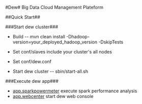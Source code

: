 #Dew#
Big Data Cloud Management Plateform

##Quick Start##

###Start dew cluster###
- Build
-- mvn clean install -Dhadoop-version=your_deployed_hadoop_version -DskipTests

- Set conf/slaves include your cluster's all nodes
- Set conf/dew.conf

- Start dew cluster
-- sbin/start-all.sh

###Execute dew app###
- [app.sparkpowermeter](/app.sparkpowermeter) execute spark performance analysis
- [app.webcenter](/app.webcenter) start dew web console

